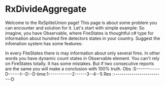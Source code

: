 # RxDivideAggregate

Welcome to the RxSpliteUnion page!
This page is about some problem you can encounter and solution for it.
Let's start with simple example:
So imagine, you have Observable<FireStates>, where FireStates is thoughtful c# type for information about hundred fire detectors states in your country. Suggest the infomation system has some features:

In every FiteStates there is may information about only several fires. In other words you have dynamic count states in Observable element.
You can't rely on FireStates totally. It has some mistakes. But if two consecutive reports are the same you will make a conclusion with 100% truth.
Obs :S------------D------I--D--D
time:1------------2------3--4--5
Res :--------------------------D

